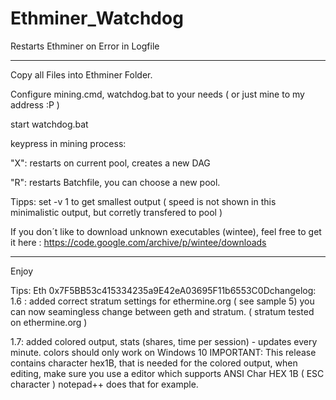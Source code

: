 ﻿# Ethminer_Watchdog
Restarts Ethminer on Error in Logfile

__________________________________________________________________________________________

Copy all Files into Ethminer Folder.

Configure mining.cmd, watchdog.bat to your needs ( or just mine to my address :P )

start watchdog.bat

keypress in mining process:

"X": restarts on current pool, creates a new DAG

"R": restarts Batchfile, you can choose a new pool.


Tipps: set -v 1 to get smallest output ( speed is not shown in this minimalistic output, but corretly transfered to pool )

If you don´t like to download unknown executables (wintee), 
feel free to get it here : https://code.google.com/archive/p/wintee/downloads

__________________________________________________________________________________________

Enjoy

Tips: Eth 0x7F5BB53c415334235a9E42eA03695F11b6553C0Dchangelog:
1.6 : added correct stratum settings for ethermine.org ( see sample 5)
      you can now seamingless change between geth and stratum. ( stratum tested on ethermine.org )
      
1.7:  added colored output, stats (shares, time per session) - updates every minute. colors should only work on Windows 10 
      IMPORTANT: This release contains character hex1B, that is needed for the colored output, when editing, make sure you use a editor 
      which supports ANSI Char HEX 1B ( ESC character ) notepad++ does that for example.
